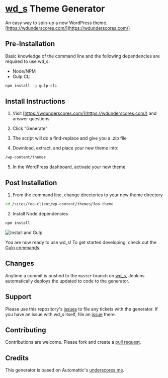 # [wd_s](https://github.com/WebDevStudios/wd_s) Theme Generator

An easy way to spin-up a new WordPress theme. [https://wdunderscores.com/](https://wdunderscores.com/)

## Pre-Installation
Basic knowledge of the command line and the following dependencies are required to use wd_s:

* Node/NPM
* Gulp CLI

```bash
npm install -g gulp-cli
```

## Install Instructions

1) Visit [https://wdunderscores.com/](https://wdunderscores.com/) and answer questions

2) Click "Generate"

3) The script will do a find-replace and give you a .zip file

4) Download, extract, and place your new theme into:

```bash
/wp-content/themes
```

5) In the WordPress dashboard, activate your new theme

## Post Installation

1) From the command line, change directories to your new theme directory

```bash
cd /sites/foo-client/wp-content/themes/foo-theme
```

2) Install Node dependencies

```bash
npm install
```
![Install and Gulp](https://dl.dropbox.com/s/cj1p6xjz51cpckq/wd_s-install.gif?dl=0)

You are now ready to use wd_s! To get started developing, check out the [Gulp commands](https://github.com/WebDevStudios/wd_s/blob/master/README.md#gulp-tasks).

## Changes
Anytime a commit is pushed to the `master` branch on [wd_s](https://github.com/WebDevStudios/wd_s/), Jenkins automatically deploys the updated to code to the generator.

## Support
Please use this repository's [issues](https://github.com/gregrickaby/wd_s-generator/issues) to file any tickets with the generator. If you have an issue with wd_s itself, file an [issue](https://github.com/WebDevStudios/wd_s/issues) there.

## Contributing
Contributions are welcome. Please fork and create a [pull request](https://github.com/gregrickaby/wd_s-generator/pulls).

## Credits
This generator is based on Automattic's [underscores.me](https://github.com/Automattic/underscores.me).